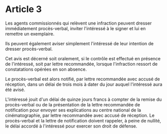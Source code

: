 # Article 3

Les agents commissionnés qui relèvent une infraction peuvent dresser immédiatement procès-verbal, inviter l'intéressé à le signer et lui en remettre un exemplaire.

Ils peuvent également aviser simplement l'intéressé de leur intention de dresser procès-verbal.

Cet avis est décerné soit oralement, si le contrôle est effectué en présence de l'intéressé, soit par lettre recommandée, lorsque l'infraction ressort de constatations opérées en son absence.

Le procès-verbal est alors notifié, par lettre recommandée avec accusé de réception, dans un délai de trois mois à dater du jour auquel l'intéressé aura été avisé.

L'intéressé jouit d'un délai de quinze jours francs à compter de la remise du procès-verbal ou de la présentation de la lettre recommandée de notification pour envoyer ses explications au centre national de la cinématographie, par lettre recommandée avec accusé de réception. Le procès-verbal et la lettre de notification doivent rappeler, à peine de nullité, le délai accordé à l'intéressé pour exercer son droit de défense.
